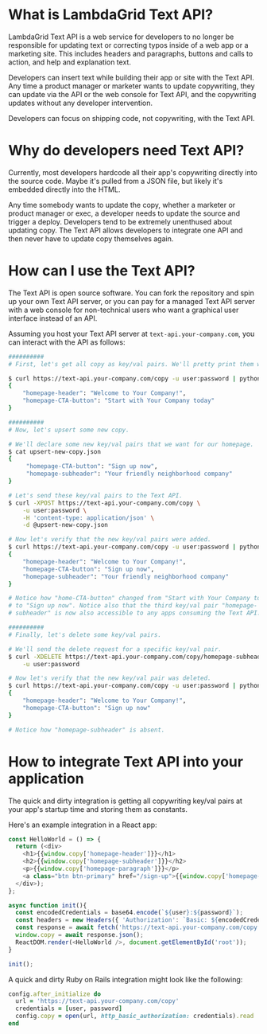 # What is LambdaGrid Text API?

LambdaGrid Text API is a web service for developers to no longer be responsible for updating text or correcting typos inside of a web app or a marketing site. This includes headers and paragraphs, buttons and calls to action, and help and explanation text.

Developers can insert text while building their app or site with the Text API. Any time a product manager or marketer wants to update copywriting, they can update via the API or the web console for Text API, and the copywriting updates without any developer intervention.

Developers can focus on shipping code, not copywriting, with the Text API.

# Why do developers need Text API?

Currently, most developers hardcode all their app's copywriting directly into the source code. Maybe it's pulled from a JSON file, but likely it's embedded directly into the HTML.

Any time somebody wants to update the copy, whether a marketer or product manager or exec, a developer needs to update the source and trigger a deploy. Developers tend to be extremely unenthused about updating copy. The Text API allows developers to integrate one API and then never have to update copy themselves again.

# How can I use the Text API?

The Text API is open source software. You can fork the repository and spin up your own Text API server, or you can pay for a managed Text API server with a web console for non-technical users who want a graphical user interface instead of an API.

Assuming you host your Text API server at `text-api.your-company.com`, you can interact with the API as follows:

```bash
##########
# First, let's get all copy as key/val pairs. We'll pretty print them with python.

$ curl https://text-api.your-company.com/copy -u user:password | python -m json.tool
{
    "homepage-header": "Welcome to Your Company!",
    "homepage-CTA-button": "Start with Your Company today"
}

##########
# Now, let's upsert some new copy.

# We'll declare some new key/val pairs that we want for our homepage.
$ cat upsert-new-copy.json
{
     "homepage-CTA-button": "Sign up now",
     "homepage-subheader": "Your friendly neighborhood company"
}

# Let's send these key/val pairs to the Text API.
$ curl -XPOST https://text-api.your-company.com/copy \
    -u user:password \
    -H 'content-type: application/json' \
    -d @upsert-new-copy.json

# Now let's verify that the new key/val pairs were added.
$ curl https://text-api.your-company.com/copy -u user:password | python -m json.tool
{
    "homepage-header": "Welcome to Your Company!",
    "homepage-CTA-button": "Sign up now",
    "homepage-subheader": "Your friendly neighborhood company"
}

# Notice how "home-CTA-button" changed from "Start with Your Company today"
# to "Sign up now". Notice also that the third key/val pair "homepage-
# subheader" is now also accessible to any apps consuming the Text API.

##########
# Finally, let's delete some key/val pairs.

# We'll send the delete request for a specific key/val pair.
$ curl -XDELETE https://text-api.your-company.com/copy/homepage-subheader \
    -u user:password

# Now let's verify that the new key/val pair was deleted.
$ curl https://text-api.your-company.com/copy -u user:password | python -m json.tool
{
    "homepage-header": "Welcome to Your Company!",
    "homepage-CTA-button": "Sign up now"
}

# Notice how "homepage-subheader" is absent.
```

# How to integrate Text API into your application

The quick and dirty integration is getting all copywriting key/val pairs at your app's startup time and storing them as constants.

Here's an example integration in a React app:

```javascript
const HelloWorld = () => {
  return (<div>
    <h1>{{window.copy['homepage-header']}}</h1>
    <h2>{{window.copy['homepage-subheader']}}</h2>
    <p>{{window.copy['homepage-paragraph']}}</p>
    <a class="btn btn-primary" href="/sign-up">{{window.copy['homepage-CTA-button']}}</a>
  </div>);
};

async function init(){
  const encodedCredentials = base64.encode(`${user}:${password}`);
  const headers = new Headers({ 'Authorization': `Basic: ${encodedCredentials}`);
  const response = await fetch('https://text-api.your-company.com/copy', {headers});
  window.copy = await response.json();
  ReactDOM.render(<HelloWorld />, document.getElementById('root'));
}

init();
```

A quick and dirty Ruby on Rails integration might look like the following:

```ruby
config.after_initialize do
  url = 'https://text-api.your-company.com/copy'
  credentials = [user, password]
  config.copy = open(url, http_basic_authorization: credentials).read
end
```